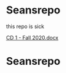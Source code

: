 
# Seansrepo
this repo is sick

[CD 1 - Fall 2020.docx](https://github.com/sfuller11/Seansrepo/files/7071331/CD.1.-.Fall.2020.docx)
# Seansrepo


